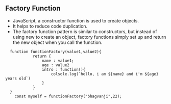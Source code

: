 ## Factory Function
* JavaScript, a constructor function is used to create objects.
* It helps to reduce code duplication.
* The factory function pattern is similar to constructors, but instead of using new to create an object, factory functions simply set up and return the new object when you call the function.
```
  function functionFactory(value1,value2){
            return {
                name : value1;
                age : value2
                intro : function(){
                    colsole.log(`hello, i am ${name} and i'm ${age} years old`)
                }
            }
  }
    const myself = functionFactory("bhagvanji",22);
```
